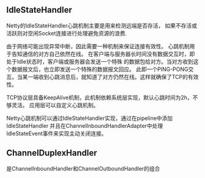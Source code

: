 ## IdleStateHandler
Netty的IdleStateHandler心跳机制主要是用来检测远端是否存活，
如果不存活或活跃则对空闲Socket连接进行处理避免资源的浪费.

由于网络可能出现异常中断，因此需要一种机制来保证连接有效性。
心跳机制用于告知通信的对方自己依然在线。
在客户端与服务器长时间没有数据交互时，即处于Idle状态时，客户端或服务器会发送一个特殊
的数据包给对方。当对方收到这个数据报文后，也立即发送一个特殊的数据报文回应。
此即一个PING-PONG交互。当某一端收到心跳消息后，就知道了对方仍然在线。这样就确保了TCP的有效性。

TCP协议层具备KeepAlive机制，此机制依赖系统层实现，默认心跳时间为2h，不够灵活。
应用层可以自定义心跳机制。

Netty心跳机制可以通过IdleStateHandler实现，通过在pipeline中添加IdleStateHandler
并且在ChannelInboundHandlerAdapter中处理IdleStateEvent事件来实现主动关闭连接。

## ChannelDuplexHandler
是ChannelInboundHandler和ChannelOutboundHandler的组合